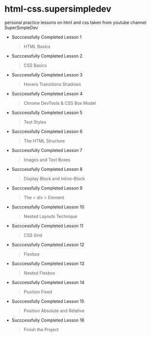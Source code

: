 # html-css.supersimpledev
personal practice lessons on html and css taken from youtube channel SuperSimpleDev

- Succcessfully Completed Lesson 1
    > HTML Basics

- Succcessfully Completed Lesson 2
    > CSS Basics

- Succcessfully Completed Lesson 3
    >Hovers Transitions Shadows

- Succcessfully Completed Lesson 4
    >Chrome DevTooIs & CSS Box Model

- Succcessfully Completed Lesson 5
    >Text Styles

- Succcessfully Completed Lesson 6
    >The HTML Structure

- Succcessfully Completed Lesson 7
    >Images and Text Boxes

- Succcessfully Completed Lesson 8
    >Display BIock and InIine-BIock

- Succcessfully Completed Lesson 9
    >The < div >  Element

- Succcessfully Completed Lesson 10
    >Nested Layouts Technique

- Succcessfully Completed Lesson 11
    >CSS Grid

- Succcessfully Completed Lesson 12
    >Flexbox

- Succcessfully Completed Lesson 13
    >Nested Flexbox

- Succcessfully Completed Lesson 14
    >Position Fixed

- Succcessfully Completed Lesson 15
    >Position Absolute and Relative

- Succcessfully Completed Lesson 16
    >Finish the Project
    